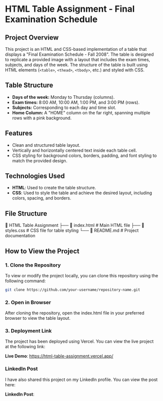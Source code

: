 # HTML Table Assignment - Final Examination Schedule

## Project Overview

This project is an HTML and CSS-based implementation of a table that displays a "Final Examination Schedule - Fall 2008". The table is designed to replicate a provided image with a layout that includes the exam times, subjects, and days of the week. The structure of the table is built using HTML elements (`<table>`, `<thead>`, `<tbody>`, etc.) and styled with CSS.

## Table Structure

- **Days of the week:** Monday to Thursday (columns).
- **Exam times:** 8:00 AM, 10:00 AM, 1:00 PM, and 3:00 PM (rows).
- **Subjects:** Corresponding to each day and time slot.
- **Home Column:** A "HOME" column on the far right, spanning multiple rows with a pink background.

## Features

- Clean and structured table layout.
- Vertically and horizontally centered text inside each table cell.
- CSS styling for background colors, borders, padding, and font styling to match the provided design.
  
## Technologies Used

- **HTML**: Used to create the table structure.
- **CSS**: Used to style the table and achieve the desired layout, including colors, spacing, and borders.

## File Structure
📁 HTML Table Assignment ├── 📄 index.html # Main HTML file ├── 📄 styles.css # CSS file for table styling └── 📄 README.md # Project documentation


## How to View the Project

### 1. Clone the Repository
To view or modify the project locally, you can clone this repository using the following command:

```bash
git clone https://github.com/your-username/repository-name.git
```
### 2. Open in Browser
After cloning the repository, open the index.html file in your preferred browser to view the table layout.

### 3. Deployment Link
The project has been deployed using  Vercel. You can view the live project at the following link:

**Live Demo**: https://html-table-assignment.vercel.app/ 
    
### LinkedIn Post
I have also shared this project on my LinkedIn profile. You can view the post here:

**LinkedIn Post**:
